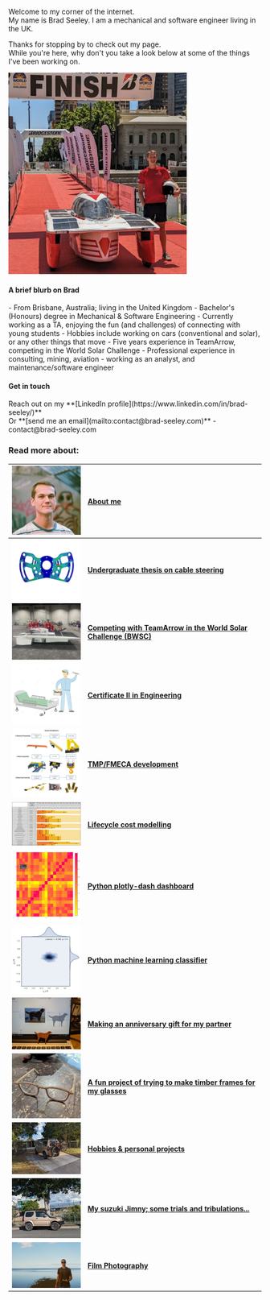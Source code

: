 <!-- 
# Engineering & Professional Portfolio

## Brad Seeley
-->

Welcome to my corner of the internet. <br>
My name is Brad Seeley. I am a mechanical and software engineer living in the UK. <br>

Thanks for stopping by to check out my page. <br>
While you're here, why don't you take a look below at some of the things I've been working on. 

[<img src="./imgs/medium/self-pic.jpeg" height="400">](./imgs/full/self-pic.jpeg)


<h4 id="blurb">A brief blurb on Brad</h4>
- From Brisbane, Australia; living in the United Kingdom
- Bachelor's (Honours) degree in Mechanical & Software Engineering
- Currently working as a TA, enjoying the fun (and challenges) of connecting with young students 
- Hobbies include working on cars (conventional and solar), or any other things that move
- Five years experience in TeamArrow, competing in the World Solar Challenge
- Professional experience in consulting, mining, aviation - working as an analyst, and maintenance/software engineer

<h4 id="contact">Get in touch</h4>
Reach out on my **[LinkedIn profile](https://www.linkedin.com/in/brad-seeley/)** <br>
Or **[send me an email](mailto:contact@brad-seeley.com)** - contact@brad-seeley.com<br>

<h3 id="read-more">Read more about: </h3>

|[<img src="./imgs/thumbnails/self-thumbnail.jpeg" width="200"/>][about-me]|[About me][about-me]|
|:----:|:----|
|[<img src="./imgs/thumbnails/thesis-thumbnail.jpeg" width="200"/>][thesis]	|**[Undergraduate thesis on cable steering][thesis]**		|
|[<img src="./imgs/thumbnails/BWSC-thumbnail.jpeg" width="200"/>][BWSC]		|**[Competing with TeamArrow in the World Solar Challenge (BWSC)][BWSC]**|
|[<img src="./imgs/thumbnails/traineeship-thumbnail.jpeg"  width="200"/>][traineeship]|**[Certificate II in Engineering][traineeship]**		|
|[<img src="./imgs/thumbnails/FMECA-thumbnail.jpeg" width="200"/>][TMP-FMECA]	|**[TMP/FMECA development][TMP-FMECA]**				|
|[<img src="./imgs/thumbnails/component-lives-thumbnail.jpeg" width="200"/>][lifecycle-modelling]	|**[Lifecycle cost modelling][lifecycle-modelling]**	|
|[<img src="./imgs/thumbnails/plotly-thumbnail.jpeg" width="200"/>][plotly]	|**[Python plotly-dash dashboard][plotly]**			|
|[<img src="./imgs/thumbnails/seaborn-thumbnail.jpeg" width="200"/>][sklearn]	|**[Python machine learning classifier][sklearn]**		|
|[<img src="./imgs/thumbnails/chloe-thumbnail.jpeg" width="200"/>][chloe-cutout]|**[Making an anniversary gift for my partner][chloe-cutout]**	|
|[<img src="./imgs/thumbnails/timber-glasses-thumbnail.jpeg" width="200"/>][timber-glasses]|**[A fun project of trying to make timber frames for my glasses][timber-glasses]**	|
|[<img src="./imgs/thumbnails/jimny-bikes-thumbnail.jpeg" width="200"/>][hobbies]|**[Hobbies & personal projects][hobbies]**			|
|[<img src="./imgs/thumbnails/jimny-thumbnail.jpeg" width="200"/>][jimny]	|**[My suzuki Jimny; some trials and tribulations...][jimny]**	|
|[<img src="./imgs/thumbnails/film-thumbnail.jpeg" width="200"/>][film]		|**[Film Photography][film]**					|




<link href="./pages/style.css" type="text/css" rel="stylesheet">


[about-me]: ./pages/about-me "About me"
[thesis]: ./pages/thesis "My Honours thesis"
[BWSC]: ./pages/BWSC "Competing in the World Solar Challenge"
[traineeship]: ./pages/traineeship "Working as a Fitter"
[TMP-FMECA]: ./pages/TMP-FMECA "Building TMPs and FMECAs for operational and cost effectiveness"
[lifecycle-modelling]: ./pages/lifecycle-modelling "Lifecycle cost modelling for assets to assist operational and financial planning." 
[plotly]: ./pages/plotly "Building an interactive dashboard with Python"
[sklearn]: ./pages/sklearn "Using an ML Classifier to visualise machine drift"
[hobbies]: ./pages/hobbies "Personal projects and hobbies"
[chloe-cutout]: ./pages/chloe-cutout "Making a gift for my partner on our fifth anniversary"
[timber-glasses]: ./pages/timber-glasses "Reverse engineering a pair of glasses to fit some existing lenses"
[film]: film-portfolio "A passtime of film photography"
[jimny]: pages/jimny "My golden nugget - it is both the light and darkness of my I spend free time."

[brad-email]: contact@brad-seeley.com
